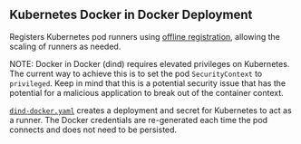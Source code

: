 ## Kubernetes Docker in Docker Deployment

Registers Kubernetes pod runners using [offline registration](https://forgejo.org/docs/v1.21/admin/actions/#offline-registration), allowing the scaling of runners as needed.

NOTE: Docker in Docker (dind) requires elevated privileges on Kubernetes. The current way to achieve this is to set the pod `SecurityContext` to `privileged`. Keep in mind that this is a potential security issue that has the potential for a malicious application to break out of the container context.

[`dind-docker.yaml`](dind-docker.yaml) creates a deployment and secret for Kubernetes to act as a runner. The Docker credentials are re-generated each time the pod connects and does not need to be persisted.

